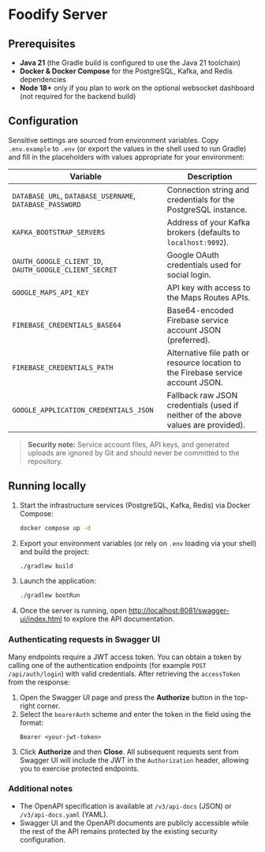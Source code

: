 # Foodify Server

## Prerequisites

* **Java 21** (the Gradle build is configured to use the Java 21 toolchain)
* **Docker & Docker Compose** for the PostgreSQL, Kafka, and Redis dependencies
* **Node 18+** only if you plan to work on the optional websocket dashboard (not required for the backend build)

## Configuration

Sensitive settings are sourced from environment variables. Copy `.env.example` to `.env` (or export the values in the shell used to run Gradle) and fill in the placeholders with values appropriate for your environment:

| Variable | Description |
| --- | --- |
| `DATABASE_URL`, `DATABASE_USERNAME`, `DATABASE_PASSWORD` | Connection string and credentials for the PostgreSQL instance. |
| `KAFKA_BOOTSTRAP_SERVERS` | Address of your Kafka brokers (defaults to `localhost:9092`). |
| `OAUTH_GOOGLE_CLIENT_ID`, `OAUTH_GOOGLE_CLIENT_SECRET` | Google OAuth credentials used for social login. |
| `GOOGLE_MAPS_API_KEY` | API key with access to the Maps Routes APIs. |
| `FIREBASE_CREDENTIALS_BASE64` | Base64-encoded Firebase service account JSON (preferred). |
| `FIREBASE_CREDENTIALS_PATH` | Alternative file path or resource location to the Firebase service account JSON. |
| `GOOGLE_APPLICATION_CREDENTIALS_JSON` | Fallback raw JSON credentials (used if neither of the above values are provided). |

> **Security note:** Service account files, API keys, and generated uploads are ignored by Git and should never be committed to the repository.

## Running locally

1. Start the infrastructure services (PostgreSQL, Kafka, Redis) via Docker Compose:
   ```bash
   docker compose up -d
   ```
2. Export your environment variables (or rely on `.env` loading via your shell) and build the project:
   ```bash
   ./gradlew build
   ```
3. Launch the application:
   ```bash
   ./gradlew bootRun
   ```
4. Once the server is running, open [http://localhost:8081/swagger-ui/index.html](http://localhost:8081/swagger-ui/index.html) to explore the API documentation.

### Authenticating requests in Swagger UI

Many endpoints require a JWT access token. You can obtain a token by calling one of the authentication endpoints (for example `POST /api/auth/login`) with valid credentials. After retrieving the `accessToken` from the response:

1. Open the Swagger UI page and press the **Authorize** button in the top-right corner.
2. Select the `bearerAuth` scheme and enter the token in the field using the format:
   ```
   Bearer <your-jwt-token>
   ```
3. Click **Authorize** and then **Close**. All subsequent requests sent from Swagger UI will include the JWT in the `Authorization` header, allowing you to exercise protected endpoints.

### Additional notes

* The OpenAPI specification is available at `/v3/api-docs` (JSON) or `/v3/api-docs.yaml` (YAML).
* Swagger UI and the OpenAPI documents are publicly accessible while the rest of the API remains protected by the existing security configuration.
